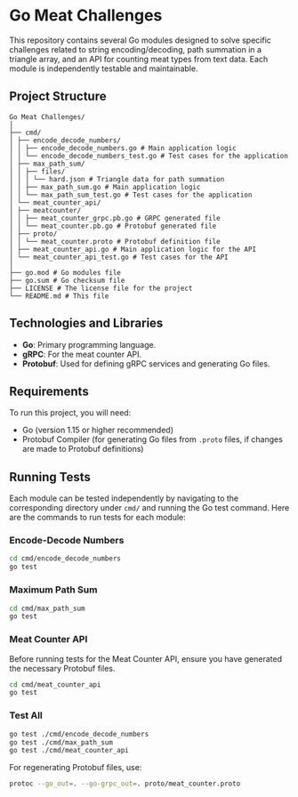 
# Go Meat Challenges

This repository contains several Go modules designed to solve specific challenges related to string encoding/decoding, path summation in a triangle array, and an API for counting meat types from text data. Each module is independently testable and maintainable.

## Project Structure

```
Go Meat Challenges/
│
├── cmd/
│ ├── encode_decode_numbers/
│ │ ├── encode_decode_numbers.go # Main application logic
│ │ └── encode_decode_numbers_test.go # Test cases for the application
│ ├── max_path_sum/
│ │ ├── files/
│ │ │ └── hard.json # Triangle data for path summation
│ │ ├── max_path_sum.go # Main application logic
│ │ └── max_path_sum_test.go # Test cases for the application
│ └── meat_counter_api/
│ ├── meatcounter/
│ │ ├── meat_counter_grpc.pb.go # GRPC generated file
│ │ └── meat_counter.pb.go # Protobuf generated file
│ ├── proto/
│ │ └── meat_counter.proto # Protobuf definition file
│ ├── meat_counter_api.go # Main application logic for the API
│ └── meat_counter_api_test.go # Test cases for the API
│
├── go.mod # Go modules file
├── go.sum # Go checksum file
├── LICENSE # The license file for the project
└── README.md # This file
```

## Technologies and Libraries

- **Go**: Primary programming language.
- **gRPC**: For the meat counter API.
- **Protobuf**: Used for defining gRPC services and generating Go files.

## Requirements

To run this project, you will need:

- Go (version 1.15 or higher recommended)
- Protobuf Compiler (for generating Go files from `.proto` files, if changes are made to Protobuf definitions)

## Running Tests

Each module can be tested independently by navigating to the corresponding directory under `cmd/` and running the Go test command. Here are the commands to run tests for each module:

### Encode-Decode Numbers

```bash
cd cmd/encode_decode_numbers
go test
```

### Maximum Path Sum

```bash
cd cmd/max_path_sum
go test
```

### Meat Counter API

Before running tests for the Meat Counter API, ensure you have generated the necessary Protobuf files.

```bash
cd cmd/meat_counter_api
go test
```

### Test All
```bash
go test ./cmd/encode_decode_numbers
go test ./cmd/max_path_sum
go test ./cmd/meat_counter_api
```

For regenerating Protobuf files, use:

```bash
protoc --go_out=. --go-grpc_out=. proto/meat_counter.proto
```
